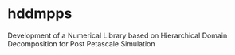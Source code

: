 # hddmpps
Development of a Numerical Library based on Hierarchical Domain Decomposition for Post Petascale Simulation
